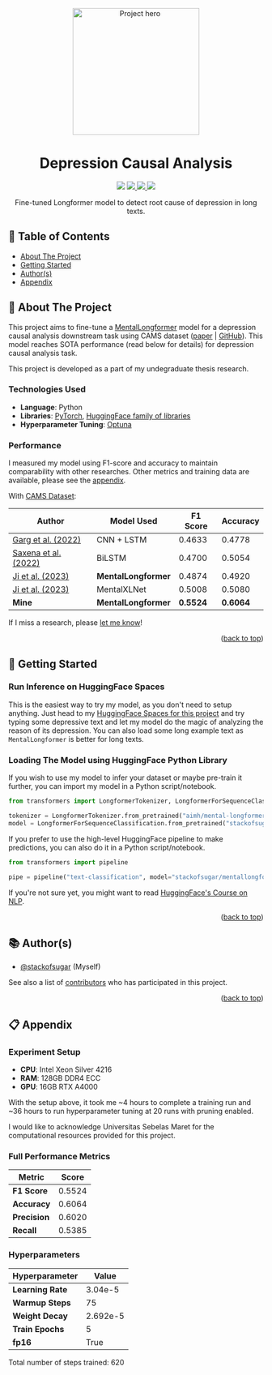 <a name="readme-top"></a>

<div align="center">
    <img src="https://github.com/user-attachments/assets/cd947efc-b1b7-4372-a98c-75729280dfa1" alt="Project hero" height="250"  />
    <h1>Depression Causal Analysis</h1>
</div>

<!-- Badges -->
<p align="center">
    <!-- Project Status: Completed -->
    <img src="https://img.shields.io/badge/status-completed-orange?style=for-the-badge&labelColor=black" />
    <!-- License -->
    <a href="https://github.com/stackofsugar/depression-causal-analysis/blob/main/LICENSE">
        <img src="https://img.shields.io/github/license/stackofsugar/depression-causal-analysis?style=for-the-badge&labelColor=black&color=green" />
    </a>
    <!-- View Model Card -->
    <a href="https://huggingface.co/stackofsugar/mentallongformer-cams-finetuned">
        <img src="https://img.shields.io/badge/Model_Card-%F0%9F%A4%97%20Huggingface-yellow?style=for-the-badge&labelColor=black" />
    </a>
    <!-- Try at Huggingface Spaces -->
    <a href="https://huggingface.co/spaces/stackofsugar/depression-causal-analysis">
        <img src="https://img.shields.io/badge/Try_at-%F0%9F%A4%97%20Huggingface_Spaces-yellow?style=for-the-badge&labelColor=black" />
    </a>
</p>

<p align="center">
    Fine-tuned Longformer model to detect root cause of depression in long texts.
</p>

## 📝 Table of Contents

-   [About The Project](#about)
-   [Getting Started](#getting-started)
-   [Author(s)](#authors)
-   [Appendix](#appendix)

## 💭 About The Project <a name="about"></a>

This project aims to fine-tune a [MentalLongformer](https://arxiv.org/abs/2304.10447) model for a depression causal analysis downstream task using CAMS dataset ([paper](http://www.lrec-conf.org/proceedings/lrec2022/pdf/2022.lrec-1.686.pdf) | [GitHub](https://github.com/drmuskangarg/CAMS/)). This model reaches SOTA performance (read below for details) for depression causal analysis task.

This project is developed as a part of my undegraduate thesis research.

### Technologies Used

-   **Language**: Python
-   **Libraries**: [PyTorch](https://pytorch.org/), [HuggingFace family of libraries](https://huggingface.co/)
-   **Hyperparameter Tuning**: [Optuna](https://optuna.org/)

### Performance

I measured my model using F1-score and accuracy to maintain comparability with other researches. Other metrics and training data are available, please see the [appendix](#appendix).

With [CAMS Dataset](https://github.com/drmuskangarg/CAMS/):

| **Author**                                               | **Model Used**       | **F1 Score** | **Accuracy** |
|----------------------------------------------------------|----------------------|--------------|--------------|
| [Garg et al. (2022)](https://arxiv.org/abs/2207.04674v1) | CNN + LSTM           | 0.4633       | 0.4778       |
| [Saxena et al. (2022)](http://arxiv.org/abs/2210.08430)  | BiLSTM               | 0.4700       | 0.5054       |
| [Ji et al. (2023)](https://arxiv.org/abs/2304.10447v1)   | **MentalLongformer** | 0.4874       | 0.4920       |
| [Ji et al. (2023)](https://arxiv.org/abs/2304.10447v1)   | MentalXLNet          | 0.5008       | 0.5080       |
| **Mine**                                                 | **MentalLongformer** | **0.5524**   | **0.6064**   |

If I miss a research, please [let me know](https://github.com/stackofsugar/depression-causal-analysis/issues/new)!

<p align="right">(<a href="#readme-top">back to top</a>)</p>

## 🛫 Getting Started <a name="getting-started"></a>

### Run Inference on HuggingFace Spaces

This is the easiest way to try my model, as you don't need to setup anything. Just head to my [HuggingFace Spaces for this project](https://huggingface.co/spaces/stackofsugar/depression-causal-analysis) and try typing some depressive text and let my model do the magic of analyzing the reason of its depression. You can also load some long example text as `MentalLongformer` is better for long texts.

### Loading The Model using HuggingFace Python Library

If you wish to use my model to infer your dataset or maybe pre-train it further, you can import my model in a Python script/notebook.

```py
from transformers import LongformerTokenizer, LongformerForSequenceClassification

tokenizer = LongformerTokenizer.from_pretrained("aimh/mental-longformer-base-4096")
model = LongformerForSequenceClassification.from_pretrained("stackofsugar/mentallongformer-cams-finetuned")  
```

If you prefer to use the high-level HuggingFace pipeline to make predictions, you can also do it in a Python script/notebook.

```py
from transformers import pipeline

pipe = pipeline("text-classification", model="stackofsugar/mentallongformer-cams-finetuned")     
```

If you're not sure yet, you might want to read [HuggingFace's Course on NLP](https://huggingface.co/learn/nlp-course/chapter1/1).

<p align="right">(<a href="#readme-top">back to top</a>)</p>

## 📚 Author(s) <a name="authors"></a>

-   [@stackofsugar](https://github.com/stackofsugar) (Myself)

See also a list of [contributors](https://github.com/stackofsugar/personal-website/graphs/contributors) who has participated in this project.

<p align="right">(<a href="#readme-top">back to top</a>)</p>

## 📋 Appendix <a name="appendix"></a>

### Experiment Setup

- **CPU**: Intel Xeon Silver 4216
- **RAM**: 128GB DDR4 ECC
- **GPU**: 16GB RTX A4000

With the setup above, it took me ~4 hours to complete a training run and ~36 hours to run hyperparameter tuning at 20 runs with pruning enabled.

I would like to acknowledge Universitas Sebelas Maret for the computational resources provided for this project.

### Full Performance Metrics

| **Metric**    | **Score** |
|---------------|-----------|
| **F1 Score**  | 0.5524    |
| **Accuracy**  | 0.6064    |
| **Precision** | 0.6020    |
| **Recall**    | 0.5385    |

### Hyperparameters

| **Hyperparameter** | **Value** |
|--------------------|-----------|
| **Learning Rate**  | 3.04e-5   |
| **Warmup Steps**   | 75        |
| **Weight Decay**   | 2.692e-5  |
| **Train Epochs**   | 5         |
| **fp16**           | True      |

Total number of steps trained: 620
